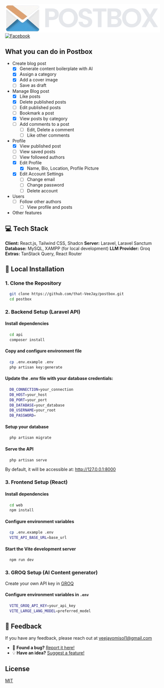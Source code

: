 ![Logo](https://github.com/that-VeeJay/postbox/blob/main/web/public/postbox.png?raw=true)[![Facebook](https://img.shields.io/badge/Facebook-Profile-blue?logo=facebook)](https://www.facebook.com/veejay.omisol.1/)

## What you can do in Postbox

- Create blog post
  - [x] Generate content boilerplate with AI
  - [x] Assign a category
  - [x] Add a cover image
  - [ ] Save as draft
- Manage Blog post
  - [x] Like posts
  - [x] Delete published posts
  - [ ] Edit published posts
  - [ ] Bookmark a post
  - [x] View posts by category
  - [ ] Add comments to a post
    - [ ] Edit, Delete a comment
    - [ ] Like other comments
- Profile
  - [x] View published post
  - [ ] View saved posts
  - [ ] View followed authors
  - [x] Edit Profile
    - [x] Name, Bio, Location, Profile Picture
  - [x] Edit Account Settings
    - [ ] Change email
    - [ ] Change password
    - [ ] Delete account
- Users
  - [ ] Follow other authors
    - [ ] View profile and posts
- Other features

## 💻 Tech Stack

**Client:** React.js, Tailwind CSS, Shadcn
**Server:** Laravel, Laravel Sanctum
**Database:** MySQL, XAMPP (for local development)
**LLM Provider:** Groq
**Extras:** TanStack Query, React Router

## 🚀 Local Installation

### 1. Clone the Repository

```bash
  git clone https://github.com/that-VeeJay/postbox.git
  cd postbox
```

### 2. Backend Setup (Laravel API)

#### Install dependencies

```bash
  cd api
  composer install
```

#### Copy and configure environment file

```bash
  cp .env.example .env
  php artisan key:generate
```

#### Update the .env file with your database credentials:

```bash
  DB_CONNECTION=your_connection
  DB_HOST=your_host
  DB_PORT=your_port
  DB_DATABASE=your_database
  DB_USERNAME=your_root
  DB_PASSWORD=
```

#### Setup your database

```bash
  php artisan migrate
```

#### Serve the API

```bash
  php artisan serve
```

By default, it will be accessible at: http://127.0.0.1:8000

### 3. Frontend Setup (React)

#### Install dependencies

```bash
  cd web
  npm install
```

#### Configure environment variables

```bash
  cp .env.example .env
  VITE_API_BASE_URL=base_url
```

#### Start the Vite development server

```bash
  npm run dev
```

### 3. GROQ Setup (AI Content generator)

Create your own API key in [GROQ](https://console.groq.com/home)

#### Configure environment variables in `.env`

```bash
  VITE_GROQ_API_KEY=your_api_key
  VITE_LARGE_LANG_MODEL=preferred_model
```

## 🤝 Feedback

If you have any feedback, please reach out at veejayomisol1@gmail.com

- 🐛 **Found a bug?** [Report it here!](https://github.com/that-VeeJay/postbox/issues)
- 💡 **Have an idea?** [Suggest a feature!](https://github.com/that-VeeJay/postbox/discussions)

## License

[MIT](https://choosealicense.com/licenses/mit/)
